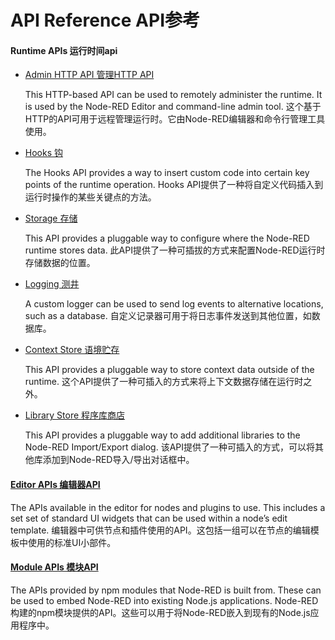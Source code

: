 # API Reference API参考

#### Runtime APIs 运行时间api

- [Admin HTTP API 管理HTTP API](https://nodered.org/docs/api/admin)

  This HTTP-based API can be used to remotely administer the runtime. It is used by the Node-RED Editor and command-line admin tool.
  这个基于HTTP的API可用于远程管理运行时。它由Node-RED编辑器和命令行管理工具使用。

- [Hooks 钩](https://nodered.org/docs/api/hooks)

  The Hooks API provides a way to insert custom code into certain key points of the runtime operation.
  Hooks API提供了一种将自定义代码插入到运行时操作的某些关键点的方法。

- [Storage 存储](https://nodered.org/docs/api/storage)

  This API provides a pluggable way to configure where the Node-RED runtime stores data.
  此API提供了一种可插拔的方式来配置Node-RED运行时存储数据的位置。

- [Logging 测井](https://nodered.org/docs/user-guide/runtime/logging)

  A custom logger can be used to send log events to alternative locations, such as a database.
  自定义记录器可用于将日志事件发送到其他位置，如数据库。

- [Context Store 语境贮存](https://nodered.org/docs/api/context)

  This API provides a pluggable way to store context data outside of the runtime.
  这个API提供了一种可插入的方式来将上下文数据存储在运行时之外。

- [Library Store 程序库商店](https://nodered.org/docs/api/library)

  This API provides a pluggable way to add additional libraries to the Node-RED Import/Export dialog.
  该API提供了一种可插入的方式，可以将其他库添加到Node-RED导入/导出对话框中。

#### [Editor APIs 编辑器API](https://nodered.org/docs/api/ui)

The APIs available in the editor for nodes and plugins to use. This includes a set set of standard UI widgets that can be used within a node’s edit template.
编辑器中可供节点和插件使用的API。这包括一组可以在节点的编辑模板中使用的标准UI小部件。

#### [Module APIs 模块API](https://nodered.org/docs/api/modules)

The APIs provided by npm modules that Node-RED is built from. These can be used to embed Node-RED into existing Node.js applications.
Node-RED构建的npm模块提供的API。这些可以用于将Node-RED嵌入到现有的Node.js应用程序中。